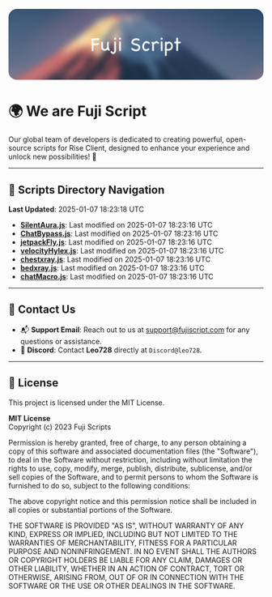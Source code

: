 ![Banner](.github/b.webp)

# 🌍 **We are Fuji Script**

Our global team of developers is dedicated to creating powerful, open-source scripts for Rise Client, designed to enhance your experience and unlock new possibilities! 🌟

---
<!-- SCRIPTS_NAVIGATION_START -->
## 📂 **Scripts Directory Navigation**

**Last Updated**: 2025-01-07 18:23:18 UTC

- **[SilentAura.js](scripts/SilentAura.js)**: Last modified on 2025-01-07 18:23:16 UTC
- **[ChatBypass.js](scripts/ChatBypass.js)**: Last modified on 2025-01-07 18:23:16 UTC
- **[jetpackFly.js](scripts/jetpackFly.js)**: Last modified on 2025-01-07 18:23:16 UTC
- **[velocityHylex.js](scripts/velocityHylex.js)**: Last modified on 2025-01-07 18:23:16 UTC
- **[chestxray.js](scripts/chestxray.js)**: Last modified on 2025-01-07 18:23:16 UTC
- **[bedxray.js](scripts/bedxray.js)**: Last modified on 2025-01-07 18:23:16 UTC
- **[chatMacro.js](scripts/chatMacro.js)**: Last modified on 2025-01-07 18:23:16 UTC

<!-- SCRIPTS_NAVIGATION_END -->

---

## 💬 **Contact Us**  
- 📬 **Support Email**: Reach out to us at [support@fujiscript.com](mailto:support@fujiscript.com) for any questions or assistance.  
- 💬 **Discord**: Contact **Leo728** directly at `Discord@leo728`.

---

## 📜 **License**

This project is licensed under the MIT License.  

**MIT License**  
Copyright (c) 2023 Fuji Scripts  

Permission is hereby granted, free of charge, to any person obtaining a copy of this software and associated documentation files (the "Software"), to deal in the Software without restriction, including without limitation the rights to use, copy, modify, merge, publish, distribute, sublicense, and/or sell copies of the Software, and to permit persons to whom the Software is furnished to do so, subject to the following conditions:  

The above copyright notice and this permission notice shall be included in all copies or substantial portions of the Software.  

THE SOFTWARE IS PROVIDED "AS IS", WITHOUT WARRANTY OF ANY KIND, EXPRESS OR IMPLIED, INCLUDING BUT NOT LIMITED TO THE WARRANTIES OF MERCHANTABILITY, FITNESS FOR A PARTICULAR PURPOSE AND NONINFRINGEMENT. IN NO EVENT SHALL THE AUTHORS OR COPYRIGHT HOLDERS BE LIABLE FOR ANY CLAIM, DAMAGES OR OTHER LIABILITY, WHETHER IN AN ACTION OF CONTRACT, TORT OR OTHERWISE, ARISING FROM, OUT OF OR IN CONNECTION WITH THE SOFTWARE OR THE USE OR OTHER DEALINGS IN THE SOFTWARE.  
